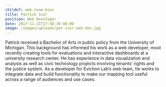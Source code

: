 ```yaml
---
childof: web-team-bios
title: Patrick Sier
position: Web Developer
date: 2017-11-21T17:58:39-08:00
image: /images/uploads/pat-sier-web-dev.jpg
---
```

Patrick received a Bachelor of Arts in public policy from the University of Michigan. This background has informed his work as a web developer, most recently creating tools for evaluations and interactive dashboards at a university research center. He has experience in data visualization and analysis as well as civic technology projects involving tenants’ rights and the justice system. As a developer for Eviction Lab’s web team, he works to integrate data and build functionality to make our mapping tool useful across a range of audiences and use cases.
